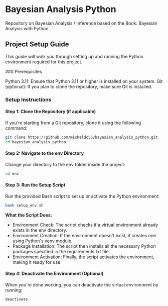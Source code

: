# Bayesian Analysis Python

Repository on Bayesian Analysis / Inference based on the Book: Bayesian Analysis with Python

## Project Setup Guide

This guide will walk you through setting up and running the Python environment required for this project.

### Prerequisites

Python 3.11: Ensure that Python 3.11 or higher is installed on your system.
Git (optional): If you plan to clone the repository, make sure Git is installed.

### Setup Instructions

#### Step 1: Clone the Repository (if applicable)

If you're starting from a Git repository, clone it using the following command:

```bash
git clone https://github.com/micheldc55/bayesian_analysis_python.git
cd bayesian_analysis_python
```

#### Step 2: Navigate to the env Directory

Change your directory to the env folder inside the project:

```bash
cd env
```

#### Step 3: Run the Setup Script

Run the provided Bash script to set up or activate the Python environment:

```bash
bash setup_env.sh
```

**What the Script Does:**

- Environment Check: The script checks if a virtual environment already exists in the env directory.
- Environment Creation: If the environment doesn't exist, it creates one using Python's venv module.
- Package Installation: The script then installs all the necessary Python packages specified in the requirements.txt file.
- Environment Activation: Finally, the script activates the environment, making it ready for use.
  
#### Step 4: Deactivate the Environment (Optional)

When you're done working, you can deactivate the virtual environment by running:

```bash
deactivate
```